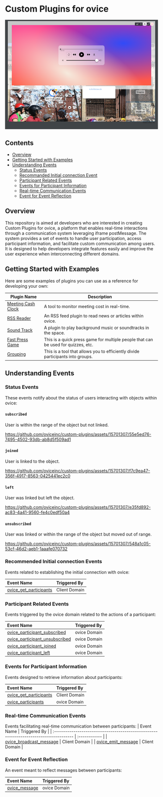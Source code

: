 # Custom Plugins for ovice

![Sound Track](./asset/sound_track.png)

## Contents

- [Overview](#overview)
- [Getting Started with Examples](#getting-started-with-examples)
- [Understanding Events](#understanding-events)
  - [Status Events](#status-events)
  - [Recommanded Initial connection Event](#recommended-initial-connection-events)
  - [Participant Related Events](#participant-related-events)
  - [Events for Participant Information](#events-for-participant-information)
  - [Real-time Communication Events](#real-time-communication-events)
  - [Event for Event Reflection](#event-for-event-reflection)

## Overview

This repository is aimed at developers who are interested in creating Custom Plugins for ovice, a platform that enables real-time interactions through a communication system leveraging iframe postMessage. The system provides a set of events to handle user participation, access participant information, and facilitate custom communication among users. It is designed to help developers integrate features easily and improve the user experience when interconnecting different domains.

## Getting Started with Examples

Here are some examples of plugins you can use as a reference for developing your own:

| Plugin Name                                         | Description                                                                       |
| --------------------------------------------------- | --------------------------------------------------------------------------------- |
| [Meeting Cash Clock](./examples/meeting-cash-clock) | A tool to monitor meeting cost in real-time.                                      |
| [RSS Reader](./examples/rss-reader)                 | An RSS feed plugin to read news or articles within ovice.                         |
| [Sound Track](./examples/soundtrack/)               | A plugin to play background music or soundtracks in the space.                    |
| [Fast Press Game](./examples/fast-press-game/)      | This is a quick press game for multiple people that can be used for quizzes, etc. |
| [Grouping](./examples/grouping/)                    | This is a tool that allows you to efficiently divide participants into groups.    |

## Understanding Events

### Status Events

These events notify about the status of users interacting with objects within ovice:

#### `subscribed`

User is within the range of the object but not linked.

https://github.com/oviceinc/custom-plugins/assets/15701307/55e5ed76-7495-4502-93db-ab8d5f509ad1

#### `joined`

User is linked to the object.

https://github.com/oviceinc/custom-plugins/assets/15701307/f7c9ea47-356f-4917-8563-0425441ec2c0

#### `left`

User was linked but left the object.

https://github.com/oviceinc/custom-plugins/assets/15701307/e35fd892-ac83-4a41-9560-fe4c0edf50a4

#### `unsubscribed`

User was linked or within the range of the object but moved out of range.

https://github.com/oviceinc/custom-plugins/assets/15701307/548a1c05-53cf-46d2-aeb1-1aaafe070732

### Recommended Initial connection Events

Events related to establishing the initial connection with ovice:

| Event Name                                                                                | Triggered By  |
| :---------------------------------------------------------------------------------------- | :------------ |
| [ovice_get_participants](./docs/technical_details_for_developers.md#ovice_get_participants)          | Client Domain |

### Participant Related Events

Events triggered by the ovice domain related to the actions of a participant:

| Event Name                                                                                                  | Triggered By |
| :---------------------------------------------------------------------------------------------------------- | :----------- |
| [ovice_participant_subscribed](./docs/technical_details_for_developers.md#ovice_participant_subscribed)     | ovice Domain |
| [ovice_participant_unsubscribed](./docs/technical_details_for_developers.md#ovice_participant_unsubscribed) | ovice Domain |
| [ovice_participant_joined](./docs/technical_details_for_developers.md#ovice_participant_joined)             | ovice Domain |
| [ovice_participant_left](./docs/technical_details_for_developers.md#ovice_participant_left)                 | ovice Domain |

### Events for Participant Information

Events designed to retrieve information about participants:

| Event Name                                                                                  | Triggered By  |
| :------------------------------------------------------------------------------------------ | :------------ |
| [ovice_get_participants](./docs/technical_details_for_developers.md#ovice_get_participants) | Client Domain |
| [ovice_participants](./docs/technical_details_for_developers.md#ovice_participants)         | ovice Domain  |

### Real-time Communication Events

Events facilitating real-time communication between participants:
| Event Name | Triggered By |
| :---------------------------------------------------------------------------------------- | :------------ |
| [ovice_broadcast_message](./docs/technical_details_for_developers.md#ovice_broadcast_message) | Client Domain |
| [ovice_emit_message](./docs/technical_details_for_developers.md#ovice_emit_message) | Client Domain |

### Event for Event Reflection

An event meant to reflect messages between participants:

| Event Name                                                                | Triggered By |
| :------------------------------------------------------------------------ | :----------- |
| [ovice_message](./docs/technical_details_for_developers.md#ovice_message) | ovice Domain |
